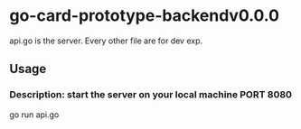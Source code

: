 # go-card-prototype-backendv0.0.0


api.go is the server. Every other file are for dev exp.

## Usage
### Description: start the server on your local machine PORT 8080
go run api.go 
